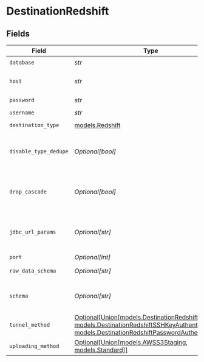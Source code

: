 # DestinationRedshift


## Fields

| Field                                                                                                                                                                                                       | Type                                                                                                                                                                                                        | Required                                                                                                                                                                                                    | Description                                                                                                                                                                                                 | Example                                                                                                                                                                                                     |
| ----------------------------------------------------------------------------------------------------------------------------------------------------------------------------------------------------------- | ----------------------------------------------------------------------------------------------------------------------------------------------------------------------------------------------------------- | ----------------------------------------------------------------------------------------------------------------------------------------------------------------------------------------------------------- | ----------------------------------------------------------------------------------------------------------------------------------------------------------------------------------------------------------- | ----------------------------------------------------------------------------------------------------------------------------------------------------------------------------------------------------------- |
| `database`                                                                                                                                                                                                  | *str*                                                                                                                                                                                                       | :heavy_check_mark:                                                                                                                                                                                          | Name of the database.                                                                                                                                                                                       |                                                                                                                                                                                                             |
| `host`                                                                                                                                                                                                      | *str*                                                                                                                                                                                                       | :heavy_check_mark:                                                                                                                                                                                          | Host Endpoint of the Redshift Cluster (must include the cluster-id, region and end with .redshift.amazonaws.com)                                                                                            |                                                                                                                                                                                                             |
| `password`                                                                                                                                                                                                  | *str*                                                                                                                                                                                                       | :heavy_check_mark:                                                                                                                                                                                          | Password associated with the username.                                                                                                                                                                      |                                                                                                                                                                                                             |
| `username`                                                                                                                                                                                                  | *str*                                                                                                                                                                                                       | :heavy_check_mark:                                                                                                                                                                                          | Username to use to access the database.                                                                                                                                                                     |                                                                                                                                                                                                             |
| `destination_type`                                                                                                                                                                                          | [models.Redshift](../models/redshift.md)                                                                                                                                                                    | :heavy_check_mark:                                                                                                                                                                                          | N/A                                                                                                                                                                                                         |                                                                                                                                                                                                             |
| `disable_type_dedupe`                                                                                                                                                                                       | *Optional[bool]*                                                                                                                                                                                            | :heavy_minus_sign:                                                                                                                                                                                          | Disable Writing Final Tables. WARNING! The data format in _airbyte_data is likely stable but there are no guarantees that other metadata columns will remain the same in future versions                    |                                                                                                                                                                                                             |
| `drop_cascade`                                                                                                                                                                                              | *Optional[bool]*                                                                                                                                                                                            | :heavy_minus_sign:                                                                                                                                                                                          | Drop tables with CASCADE. WARNING! This will delete all data in all dependent objects (views, etc.). Use with caution. This option is intended for usecases which can easily rebuild the dependent objects. |                                                                                                                                                                                                             |
| `jdbc_url_params`                                                                                                                                                                                           | *Optional[str]*                                                                                                                                                                                             | :heavy_minus_sign:                                                                                                                                                                                          | Additional properties to pass to the JDBC URL string when connecting to the database formatted as 'key=value' pairs separated by the symbol '&'. (example: key1=value1&key2=value2&key3=value3).            |                                                                                                                                                                                                             |
| `port`                                                                                                                                                                                                      | *Optional[int]*                                                                                                                                                                                             | :heavy_minus_sign:                                                                                                                                                                                          | Port of the database.                                                                                                                                                                                       | 5439                                                                                                                                                                                                        |
| `raw_data_schema`                                                                                                                                                                                           | *Optional[str]*                                                                                                                                                                                             | :heavy_minus_sign:                                                                                                                                                                                          | The schema to write raw tables into (default: airbyte_internal).                                                                                                                                            |                                                                                                                                                                                                             |
| `schema`                                                                                                                                                                                                    | *Optional[str]*                                                                                                                                                                                             | :heavy_minus_sign:                                                                                                                                                                                          | The default schema tables are written to if the source does not specify a namespace. Unless specifically configured, the usual value for this field is "public".                                            | public                                                                                                                                                                                                      |
| `tunnel_method`                                                                                                                                                                                             | [Optional[Union[models.DestinationRedshiftNoTunnel, models.DestinationRedshiftSSHKeyAuthentication, models.DestinationRedshiftPasswordAuthentication]]](../models/destinationredshiftsshtunnelmethod.md)    | :heavy_minus_sign:                                                                                                                                                                                          | Whether to initiate an SSH tunnel before connecting to the database, and if so, which kind of authentication to use.                                                                                        |                                                                                                                                                                                                             |
| `uploading_method`                                                                                                                                                                                          | [Optional[Union[models.AWSS3Staging, models.Standard]]](../models/uploadingmethod.md)                                                                                                                       | :heavy_minus_sign:                                                                                                                                                                                          | The way data will be uploaded to Redshift.                                                                                                                                                                  |                                                                                                                                                                                                             |